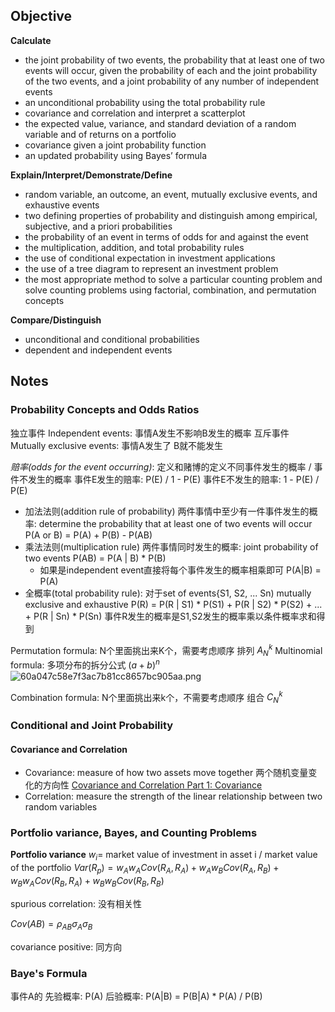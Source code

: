 
## Objective

**Calculate**

* the joint probability of two events, the probability that at least one of two events will occur, given the probability of each and the joint probability of the two events, and a joint probability of any number of independent events
* an unconditional probability using the total probability rule
* covariance and correlation and interpret a scatterplot
* the expected value, variance, and standard deviation of a random variable and of returns on a portfolio
* covariance given a joint probability function
* an updated probability using Bayes’ formula

**Explain/Interpret/Demonstrate/Define**
* random variable, an outcome, an event, mutually exclusive events, and exhaustive events
* two defining properties of probability and distinguish among empirical, subjective, and a priori probabilities
* the probability of an event in terms of odds for and against the event
* the multiplication, addition, and total probability rules
* the use of conditional expectation in investment applications
* the use of a tree diagram to represent an investment problem
* the most appropriate method to solve a particular counting problem and solve counting problems using factorial, combination, and permutation concepts

**Compare/Distinguish**
* unconditional and conditional probabilities
* dependent and independent events

## Notes

### Probability Concepts and Odds Ratios
独立事件 Independent events: 事情A发生不影响B发生的概率
互斥事件 Mutually exclusive events: 事情A发生了 B就不能发生

*赔率(odds for the event occurring)*: 定义和赌博的定义不同事件发生的概率 / 事件不发生的概率 事件E发生的赔率: P(E) / 1 - P(E)
事件E不发生的赔率: 1 - P(E) / P(E)

* 加法法则(addition rule of probability) 两件事情中至少有一件事件发生的概率: determine the probability that at least one of two events will occur P(A or B) = P(A) + P(B) - P(AB)
* 乘法法则(multiplication rule) 两件事情同时发生的概率: joint probability of two events P(AB) = P(A | B) * P(B)
    * 如果是independent event直接将每个事件发生的概率相乘即可 P(A|B) = P(A) 
* 全概率(total probability rule): 对于set of events{S1, S2, ... Sn) mutually exclusive and exhaustive P(R) = P(R | S1) * P(S1) + P(R | S2) * P(S2) + ... + P(R | Sn) * P(Sn) 事件R发生的概率是S1,S2发生的概率乘以条件概率求和得到


Permutation formula: N个里面挑出来K个，需要考虑顺序 排列 $A_N^k$
Multinomial formula: 多项分布的拆分公式 $(a + b)^n$
![60a047c58e7f3ac7b81cc8657bc905aa.png](evernotecid://1FC78D12-88FB-4FAC-95A1-F7FB5953B0DF/appyinxiangcom/29211871/ENResource/p289)

Combination formula: N个里面挑出来k个，不需要考虑顺序 组合 $C_N^k$

### Conditional and Joint Probability


#### Covariance and Correlation
* Covariance: measure of how two assets move together 两个随机变量变化的方向性 [Covariance and Correlation Part 1: Covariance](https://www.youtube.com/watch?v=qtaqvPAeEJY)
* Correlation: measure the strength of the linear relationship between two random variables 


### Portfolio variance, Bayes, and Counting Problems

**Portfolio variance**
$w_i$= market value of investment in asset i / market value of the portfolio
$Var(R_p) = w_Aw_ACov(R_A,R_A) + w_Aw_BCov(R_A,R_B) + w_Bw_ACov(R_B,R_A) + w_Bw_BCov(R_B,R_B)$


spurious correlation: 没有相关性

$Cov(AB) = \rho_{AB}\sigma_A\sigma_B$
  
covariance positive: 同方向

### Baye's Formula

事件A的
先验概率: P(A)
后验概率: P(A|B) = P(B|A) * P(A) / P(B)
